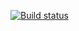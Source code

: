[![Build status](https://ci.appveyor.com/api/projects/status/pm359w8vq9ksakud?svg=true)](https://ci.appveyor.com/project/dieweltverbrennt/ajs-destructuring)